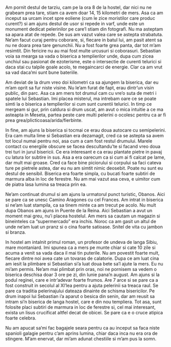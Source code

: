 Am pornit destul de tarziu, cam pe la ora 8 de la hostel, dar nici nu ne grabeam prea tare, stiam ca avem doar 14, 15 kilometri de mers. Asa ca am inceput sa urcam incet spre eoliene (cum le zice moristilor care produc curent?) si am ajuns destul de usor si repede in varf, unde este un monument dedicat pelerinilor pe care’l stiam din fotografi. Nu ma asteptam sa apara atat de repede. De sus am vazut valea care se astepta strabatuta. Ne’am facut curaj pentru coborare, si, fiecare in batul lui, am pasit atent sa nu ne doara prea tare genunchii. Nu a fost foarte grea panta, dar tot m’am resimtit. Din fericire nu au mai fost multe urcusuri si coborasuri. Sebastian voia sa mearga sa vada o biserica a templierilor unde, dupa cum zicea unchiul sau pasionat de ezoterisme, este o intersectie de curenti telurici si daca stai cu talpile goale acolo, te megaincarci de energie. Clar ca am vrut sa vad daca’mi sunt bune bateriile.

Am deviat de la drum vreo doi kilometri ca sa ajungem la biserica, dar eu m’am oprit sa fur niste visine. Nu le’am furat de fapt, erau dintr’un visin public, din parc. Asa ca am mers tot drumul cam cu vre’o suta de metri i spatele lui Sebastian. Imi placea misterul, ma intrebam oare ce se poate simti la o biserica a templierilor si cum sunt curentii telurici. In timp ce mergeam si gur, prin caldura si drum uscat, am avut o mica intuitie a ce ma asteapta in Meseta, partea peste care multi pelerini o ocolesc pentru ca ar fi prea grea/plicticoasa/arida/fierbinte.

In fine, am ajuns la biserica si tocmai ce erau doua autocare cu semipelerini. Era cam multa lime si Sebastian era dezamagit, cred ca se astepta sa avem tot locul numai pentru noi, asa cum a cam fost restul drumului. Marele contact cu energiile obscure se facea descultandu’te si facand vreo doua trei turi in jurul bisericii. Ce era interesant e ca erau plantate pietre in pavaj cu latura lor subtire in sus. Asa a era oarecum ca si cum ai fi calcat pe lame, dar mult mai groase. Cred ca face bine piciorului si corpului sa faci cateva ture pe pietrele astea, dar eu nu am simtit nimic deosebit. Poate nu sunt eu destul de sensibil. Biserica era foarte simpla, cu bucati foarte subtiri de marmura alba in loc de ferestre. Nu am mai vazut asa ceva, e uimitor cum de piatra lasa lumina sa treaca prin ea.

Ne’am continuat drumul si am ajuns la urmatorul punct turistic, Obanos. Aici se pare ca se unesc Camino Aragones cu cel Frances. Am intrat in biserica si ne’am luat stampila, ca sa tinem minte ca am trecut pe acolo. Nu mult dupa Obanos am ajuns in Puente de la Reina. Aici Sebastian a avut un moment mai greu, nu’i placea hostelul. Am mers sa cautam un magazin si bineinteles ca “supermercado” era inchis. Noroc ca am gasit un altul de unde ne’am luat un pranz si o cina foarte satioase. Snitel de vita cu jambon si branza.

In hostel am intalnit primul roman, un profesor de undeva de langa Sibiu, mare montaniard. Imi spunea ca a mers pe munte chiar si cate 10 zile si acuma a venit sa vada daca il mai tin puterile. Nu am povestit foarte mult, fiecare dintre noi avea cate un tovaras de calatorie. Dupa ce am luat cina am iesit la plimbare si Sebastian si’a luat doua bete sa’l ajute la mers. Eu nu mi’am permis. Ne’am mai plimbat prin oras, noi ne pornisem sa vedem o biserica deschisa doar 3 ore pe zi, din Iunie pana’n august. Am ajuns si la podul reginei, care e intr’adevar foarte frumos. Are 7 arce si se pare ca a fost construit in secolul al XI’lea pentru a ajuta pelerinii sa treaca raul. Se pare ca traditia pelerinajului dateaza dinainte de schisma bisericilor. Pe drum inapoi lui Sebastian i’a aparut o besica din senin, dar am reusit sa intram si’n biserica de langa hostel, care e din nou templiera. Tot asa, sunt folosite placi subtiri de marmura in loc de ferestre si, cel mai interesant, exista un Iisus crucificat altfel decat de obicei. Se pare ca e o cruce atipica foarte celebra.

Nu am apucat sa’mi fac bagajele seara pentru ca au inceput sa faca niste spanioli galagie pentru c’am aprins lumina, chiar daca inca nu era ora de stingere. M’am enervat, dar mi’am adunat chestiile si m’am pus la somn.